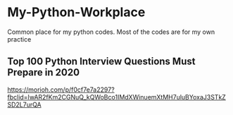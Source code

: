 # My-Python-Workplace
Common place for my python codes. Most of the codes are for my own practice

## Top 100 Python Interview Questions Must Prepare in 2020

https://morioh.com/p/f0cf7e7a2297?fbclid=IwAR2fKm2CGNuQ_kQWoBco1IMdXWinuemXtMH7uluBYoxaJ3STkZSD2L7urQA

